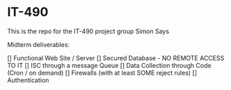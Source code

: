 # IT-490
This is the repo for the IT-490 project group Simon Says

Midterm deliverables:

[] Functional Web Site / Server
[] Secured Database - NO REMOTE ACCESS TO IT
[] ISC through a message Queue
[] Data Collection through Code (Cron / on demand)
[] Firewalls (with at least SOME reject rules)
[] Authentication
